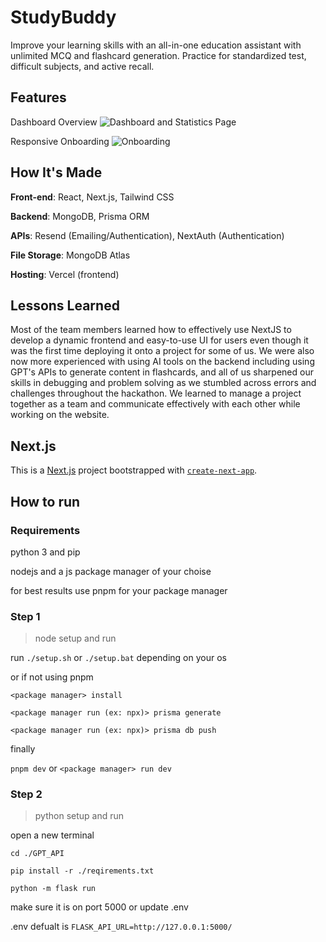 # StudyBuddy

Improve your learning skills with an all-in-one education assistant with unlimited MCQ and flashcard generation. Practice for standardized test, difficult subjects, and active recall.

## Features
Dashboard Overview
![Dashboard and Statistics Page](https://github.com/user-attachments/assets/cdc9b76b-fbb6-4ea3-99d8-433935325c53)

Responsive Onboarding
![Onboarding](https://github.com/user-attachments/assets/3617e8c8-9511-4462-90ef-a42773edd12e)

<!--
**Link to project:** [http://yourstudybuddy.vercel.app](http://yourstudybuddy.vercel.app)
-->

## How It's Made

**Front-end**: React, Next.js, Tailwind CSS

**Backend**: MongoDB, Prisma ORM

**APIs**: Resend (Emailing/Authentication), NextAuth (Authentication)

**File Storage**: MongoDB Atlas

**Hosting**: Vercel (frontend)

## Lessons Learned
Most of the team members learned how to effectively use NextJS to develop a dynamic frontend and easy-to-use UI for users even though it was the first time deploying it onto a project for some of us.  We were also now more experienced with using AI tools on the backend including using GPT's APIs to generate content in flashcards, and all of us sharpened our skills in debugging and problem solving as we stumbled across errors and challenges throughout the hackathon. We learned to manage a project together as a team and communicate effectively with each other while working on the website. 

## Next.js

This is a [Next.js](https://nextjs.org/) project bootstrapped with [`create-next-app`](https://github.com/vercel/next.js/tree/canary/packages/create-next-app).


## How to run

### Requirements

python 3 and pip

nodejs and a js package manager of your choise

for best results use pnpm for your package manager

### Step 1

> node setup and run

run ` ./setup.sh ` or ` ./setup.bat ` depending on your os

or if not using pnpm

`<package manager> install`

`<package manager run (ex: npx)> prisma generate`

`<package manager run (ex: npx)> prisma db push`

finally

`pnpm dev` or `<package manager> run dev`

### Step 2

> python setup and run

open a new terminal

`cd ./GPT_API`

`pip install -r ./reqirements.txt`

`python -m flask run`

make sure it is on port 5000 or update .env

.env defualt is `FLASK_API_URL=http://127.0.0.1:5000/`

